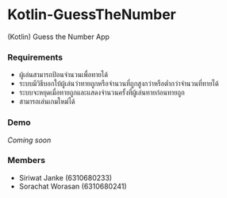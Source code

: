 # Kotlin-GuessTheNumber
 (Kotlin) Guess the Number App


### Requirements
- ผู้เล่นสามารถป้อนจํานวนเพื่อทายได้
- ระบบมีวิธีบอกใบ้ผู้เล่นว่าทายถูกหรือจํานวนที่ถูกสูงกว่าหรือต่ำกว่าจํานวนที่ทายได้
- ระบบจะหยุดเมื่อทายถูกและแสดงจํานวนครั้งที่ผู้เล่นทายก่อนทายถูก
- สามารถเล่นเกมใหม่ได้

### Demo
_Coming soon_

### Members
- Siriwat Janke (6310680233)
- Sorachat Worasan (6310680241)
